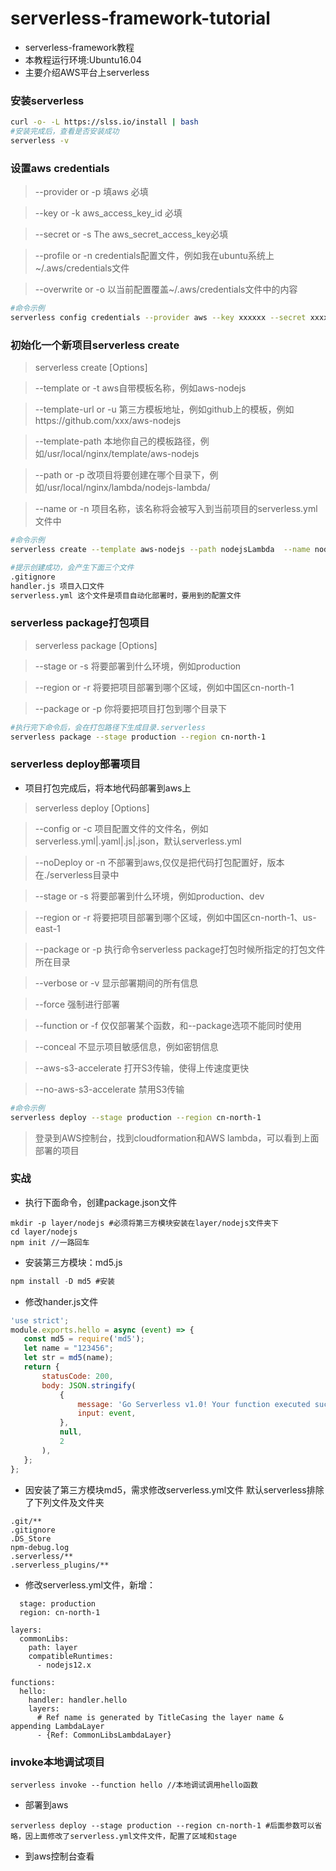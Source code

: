 # serverless-framework-tutorial

- serverless-framework教程
- 本教程运行环境:Ubuntu16.04
- 主要介绍AWS平台上serverless
### 安装serverless 
```bash
curl -o- -L https://slss.io/install | bash
#安装完成后，查看是否安装成功
serverless -v
```
### 设置aws credentials
> --provider or -p 填aws 必填

> --key or -k aws_access_key_id 必填

> --secret or -s The aws_secret_access_key必填

> --profile or -n credentials配置文件，例如我在ubuntu系统上 ~/.aws/credentials文件

> --overwrite or -o 以当前配置覆盖~/.aws/credentials文件中的内容
```bash
#命令示例
serverless config credentials --provider aws --key xxxxxx --secret xxxxxx
```

### 初始化一个新项目serverless create
> serverless create [Options]

> --template or -t aws自带模板名称，例如aws-nodejs

> --template-url or -u 第三方模板地址，例如github上的模板，例如https://github.com/xxx/aws-nodejs

> --template-path 本地你自己的模板路径，例如/usr/local/nginx/template/aws-nodejs

> --path or -p 改项目将要创建在哪个目录下，例如/usr/local/nginx/lambda/nodejs-lambda/

> --name or -n 项目名称，该名称将会被写入到当前项目的serverless.yml文件中

```bash
#命令示例
serverless create --template aws-nodejs --path nodejsLambda  --name nodejs-lambda 

#提示创建成功，会产生下面三个文件
.gitignore
handler.js 项目入口文件
serverless.yml 这个文件是项目自动化部署时，要用到的配置文件
```
### serverless package打包项目


> serverless package  [Options]

> --stage or -s 将要部署到什么环境，例如production

> --region or -r 将要把项目部署到哪个区域，例如中国区cn-north-1
 
> --package or -p 你将要把项目打包到哪个目录下

```bash 
#执行完下命令后，会在打包路径下生成目录.serverless
serverless package --stage production --region cn-north-1
```

### serverless deploy部署项目
- 项目打包完成后，将本地代码部署到aws上

> serverless deploy [Options]

> --config or -c 项目配置文件的文件名，例如serverless.yml|.yaml|.js|.json，默认serverless.yml

> --noDeploy or -n 不部署到aws,仅仅是把代码打包配置好，版本在./serverless目录中

> --stage or -s 将要部署到什么环境，例如production、dev

> --region or -r 将要把项目部署到哪个区域，例如中国区cn-north-1、us-east-1

> --package or -p 执行命令serverless package打包时候所指定的打包文件所在目录

> --verbose or -v 显示部署期间的所有信息

> --force 强制进行部署

> --function or -f 仅仅部署某个函数，和--package选项不能同时使用

> --conceal 不显示项目敏感信息，例如密钥信息

> --aws-s3-accelerate 打开S3传输，使得上传速度更快

> --no-aws-s3-accelerate 禁用S3传输

```bash
#命令示例
serverless deploy --stage production --region cn-north-1
```
> 登录到AWS控制台，找到cloudformation和AWS lambda，可以看到上面部署的项目


### 实战

- 执行下面命令，创建package.json文件
```
mkdir -p layer/nodejs #必须将第三方模块安装在layer/nodejs文件夹下
cd layer/nodejs
npm init //一路回车
```

- 安装第三方模块：md5.js

```javascript
npm install -D md5 #安装
```

- 修改hander.js文件
 ```javascript
'use strict';
module.exports.hello = async (event) => {
    const md5 = require('md5');
    let name = "123456";
    let str = md5(name);
    return {
        statusCode: 200,
        body: JSON.stringify(
            {
                message: 'Go Serverless v1.0! Your function executed successfully!' + str,
                input: event,
            },
            null,
            2
        ),
    };
};
 ```

- 因安装了第三方模块md5，需求修改serverless.yml文件
默认serverless排除了下列文件及文件夹
```
.git/**
.gitignore
.DS_Store
npm-debug.log
.serverless/**
.serverless_plugins/**
```

- 修改serverless.yml文件，新增：
```
  stage: production
  region: cn-north-1
  
layers:
  commonLibs:
    path: layer
    compatibleRuntimes:
      - nodejs12.x
      
functions:
  hello:
    handler: handler.hello
    layers:
      # Ref name is generated by TitleCasing the layer name & appending LambdaLayer
      - {Ref: CommonLibsLambdaLayer}
```
### invoke本地调试项目
```
serverless invoke --function hello //本地调试调用hello函数
```

- 部署到aws

 ```
 serverless deploy --stage production --region cn-north-1 #后面参数可以省略，因上面修改了serverless.yml文件文件，配置了区域和stage
 ```
- 到aws控制台查看
 
 
